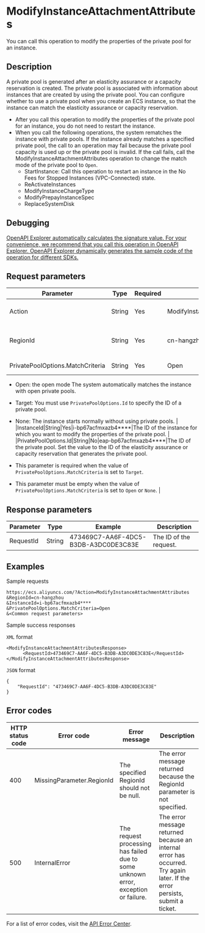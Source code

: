 # ModifyInstanceAttachmentAttributes

You can call this operation to modify the properties of the private pool for an instance.

## Description

A private pool is generated after an elasticity assurance or a capacity reservation is created. The private pool is associated with information about instances that are created by using the private pool. You can configure whether to use a private pool when you create an ECS instance, so that the instance can match the elasticity assurance or capacity reservation.

-   After you call this operation to modify the properties of the private pool for an instance, you do not need to restart the instance.
-   When you call the following operations, the system rematches the instance with private pools. If the instance already matches a specified private pool, the call to an operation may fail because the private pool capacity is used up or the private pool is invalid. If the call fails, call the ModifyInstanceAttachmentAttributes operation to change the match mode of the private pool to `Open`.
    -   StartInstance: Call this operation to restart an instance in the No Fees for Stopped Instances \(VPC-Connected\) state.
    -   ReActivateInstances
    -   ModifyInstanceChargeType
    -   ModifyPrepayInstanceSpec
    -   ReplaceSystemDisk

## Debugging

[OpenAPI Explorer automatically calculates the signature value. For your convenience, we recommend that you call this operation in OpenAPI Explorer. OpenAPI Explorer dynamically generates the sample code of the operation for different SDKs.](https://api.aliyun.com/#product=Ecs&api=ModifyInstanceAttachmentAttributes&type=RPC&version=2014-05-26)

## Request parameters

|Parameter|Type|Required|Example|Description|
|---------|----|--------|-------|-----------|
|Action|String|Yes|ModifyInstanceAttachmentAttributes|The operation that you want to perform. Set the value to ModifyInstanceAttachmentAttributes. |
|RegionId|String|Yes|cn-hangzhou|The region ID of the private pool. You can call the [DescribeRegions](~~25609~~) operation to query the most recent region list. |
|PrivatePoolOptions.MatchCriteria|String|Yes|Open|The match mode of the private pool. Valid values:

-   Open: the open mode The system automatically matches the instance with open private pools.
-   Target: You must use `PrivatePoolOptions.Id` to specify the ID of a private pool.
-   None: The instance starts normally without using private pools. |
|InstanceId|String|Yes|i-bp67acfmxazb4\*\*\*\*|The ID of the instance for which you want to modify the properties of the private pool. |
|PrivatePoolOptions.Id|String|No|eap-bp67acfmxazb4\*\*\*\*|The ID of the private pool. Set the value to the ID of the elasticity assurance or capacity reservation that generates the private pool.

-   This parameter is required when the value of `PrivatePoolOptions.MatchCriteria` is set to `Target`.
-   This parameter must be empty when the value of `PrivatePoolOptions.MatchCriteria` is set to `Open` or `None`. |

## Response parameters

|Parameter|Type|Example|Description|
|---------|----|-------|-----------|
|RequestId|String|473469C7-AA6F-4DC5-B3DB-A3DC0DE3C83E|The ID of the request. |

## Examples

Sample requests

```
https://ecs.aliyuncs.com/?Action=ModifyInstanceAttachmentAttributes
&RegionId=cn-hangzhou
&InstanceId=i-bp67acfmxazb4****
&PrivatePoolOptions.MatchCriteria=Open
&<Common request parameters>
```

Sample success responses

`XML` format

```
<ModifyInstanceAttachmentAttributesResponse>
      <RequestId>473469C7-AA6F-4DC5-B3DB-A3DC0DE3C83E</RequestId>
</ModifyInstanceAttachmentAttributesResponse>
```

`JSON` format

```
{
    "RequestId": "473469C7-AA6F-4DC5-B3DB-A3DC0DE3C83E"
}
```

## Error codes

|HTTP status code|Error code|Error message|Description|
|----------------|----------|-------------|-----------|
|400|MissingParameter.RegionId|The specified RegionId should not be null.|The error message returned because the RegionId parameter is not specified.|
|500|InternalError|The request processing has failed due to some unknown error, exception or failure.|The error message returned because an internal error has occurred. Try again later. If the error persists, submit a ticket.|

For a list of error codes, visit the [API Error Center](https://error-center.alibabacloud.com/status/product/Ecs).

